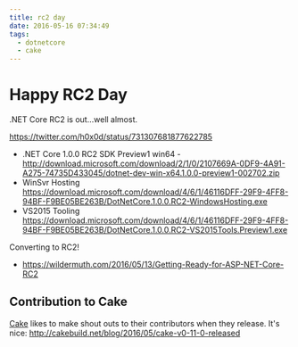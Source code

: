 ```yaml
---
title: rc2 day
date: 2016-05-16 07:34:49
tags: 
  - dotnetcore 
  - cake
---
```

# Happy RC2 Day

.NET Core RC2 is out...well almost.

https://twitter.com/h0x0d/status/731307681877622785
* .NET Core 1.0.0 RC2 SDK Preview1 win64 - http://download.microsoft.com/download/2/1/0/2107669A-0DF9-4A91-A275-74735D433045/dotnet-dev-win-x64.1.0.0-preview1-002702.zip
* WinSvr Hosting https://download.microsoft.com/download/4/6/1/46116DFF-29F9-4FF8-94BF-F9BE05BE263B/DotNetCore.1.0.0.RC2-WindowsHosting.exe 
* VS2015 Tooling https://download.microsoft.com/download/4/6/1/46116DFF-29F9-4FF8-94BF-F9BE05BE263B/DotNetCore.1.0.0.RC2-VS2015Tools.Preview1.exe

Converting to RC2!
* https://wildermuth.com/2016/05/13/Getting-Ready-for-ASP-NET-Core-RC2

## Contribution to Cake
[Cake](http://cakebuild.net/) likes to make shout outs to their contributors when they release.  It's nice: http://cakebuild.net/blog/2016/05/cake-v0-11-0-released